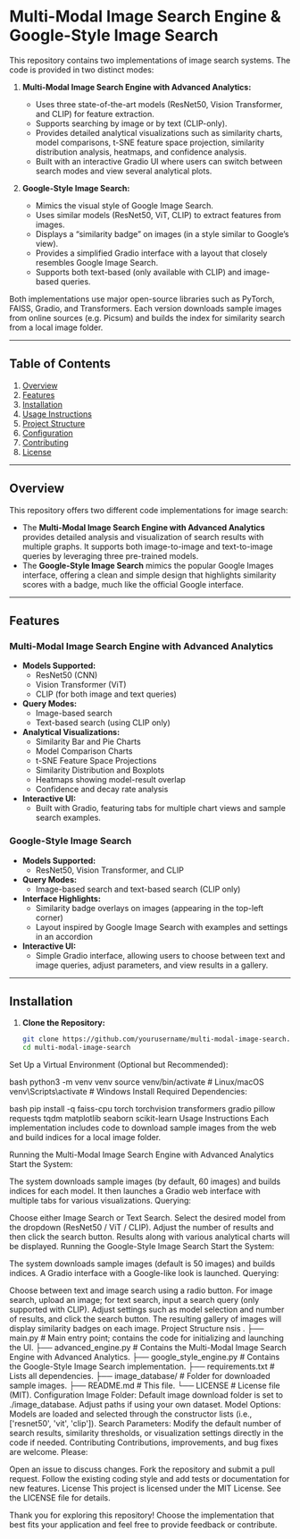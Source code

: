 # Multi-Modal Image Search Engine & Google-Style Image Search

This repository contains two implementations of image search systems. The code is provided in two distinct modes:

1. **Multi-Modal Image Search Engine with Advanced Analytics:**  
   - Uses three state-of-the-art models (ResNet50, Vision Transformer, and CLIP) for feature extraction.
   - Supports searching by image or by text (CLIP-only).
   - Provides detailed analytical visualizations such as similarity charts, model comparisons, t-SNE feature space projection, similarity distribution analysis, heatmaps, and confidence analysis.
   - Built with an interactive Gradio UI where users can switch between search modes and view several analytical plots.

2. **Google-Style Image Search:**  
   - Mimics the visual style of Google Image Search.
   - Uses similar models (ResNet50, ViT, CLIP) to extract features from images.
   - Displays a “similarity badge” on images (in a style similar to Google’s view).
   - Provides a simplified Gradio interface with a layout that closely resembles Google Image Search.
   - Supports both text-based (only available with CLIP) and image-based queries.

Both implementations use major open-source libraries such as PyTorch, FAISS, Gradio, and Transformers. Each version downloads sample images from online sources (e.g. Picsum) and builds the index for similarity search from a local image folder.

---

## Table of Contents

1. [Overview](#overview)
2. [Features](#features)
3. [Installation](#installation)
4. [Usage Instructions](#usage-instructions)
5. [Project Structure](#project-structure)
6. [Configuration](#configuration)
7. [Contributing](#contributing)
8. [License](#license)

---

## Overview

This repository offers two different code implementations for image search:

- The **Multi-Modal Image Search Engine with Advanced Analytics** provides detailed analysis and visualization of search results with multiple graphs. It supports both image-to-image and text-to-image queries by leveraging three pre-trained models.
- The **Google-Style Image Search** mimics the popular Google Images interface, offering a clean and simple design that highlights similarity scores with a badge, much like the official Google interface.

---

## Features

### Multi-Modal Image Search Engine with Advanced Analytics
- **Models Supported:**  
  - ResNet50 (CNN)  
  - Vision Transformer (ViT)  
  - CLIP (for both image and text queries)
- **Query Modes:**  
  - Image-based search  
  - Text-based search (using CLIP only)
- **Analytical Visualizations:**  
  - Similarity Bar and Pie Charts  
  - Model Comparison Charts  
  - t-SNE Feature Space Projections  
  - Similarity Distribution and Boxplots  
  - Heatmaps showing model-result overlap  
  - Confidence and decay rate analysis
- **Interactive UI:**  
  - Built with Gradio, featuring tabs for multiple chart views and sample search examples.

### Google-Style Image Search
- **Models Supported:**  
  - ResNet50, Vision Transformer, and CLIP
- **Query Modes:**  
  - Image-based search and text-based search (CLIP only)
- **Interface Highlights:**  
  - Similarity badge overlays on images (appearing in the top-left corner)
  - Layout inspired by Google Image Search with examples and settings in an accordion
- **Interactive UI:**  
  - Simple Gradio interface, allowing users to choose between text and image queries, adjust parameters, and view results in a gallery.

---

## Installation

1. **Clone the Repository:**

   ```bash
   git clone https://github.com/yourusername/multi-modal-image-search.git
   cd multi-modal-image-search
Set Up a Virtual Environment (Optional but Recommended):

bash
python3 -m venv venv
source venv/bin/activate       # Linux/macOS
venv\Scripts\activate          # Windows
Install Required Dependencies:

bash
pip install -q faiss-cpu torch torchvision transformers gradio pillow requests tqdm matplotlib seaborn scikit-learn
Usage Instructions
Each implementation includes code to download sample images from the web and build indices for a local image folder.

Running the Multi-Modal Image Search Engine with Advanced Analytics
Start the System:

The system downloads sample images (by default, 60 images) and builds indices for each model.
It then launches a Gradio web interface with multiple tabs for various visualizations.
Querying:

Choose either Image Search or Text Search.
Select the desired model from the dropdown (ResNet50 / ViT / CLIP).
Adjust the number of results and then click the search button.
Results along with various analytical charts will be displayed.
Running the Google-Style Image Search
Start the System:

The system downloads sample images (default is 50 images) and builds indices.
A Gradio interface with a Google-like look is launched.
Querying:

Choose between text and image search using a radio button.
For image search, upload an image; for text search, input a search query (only supported with CLIP).
Adjust settings such as model selection and number of results, and click the search button.
The resulting gallery of images will display similarity badges on each image.
Project Structure
nsis
.
├── main.py                   # Main entry point; contains the code for initializing and launching the UI.
├── advanced_engine.py        # Contains the Multi-Modal Image Search Engine with Advanced Analytics.
├── google_style_engine.py    # Contains the Google-Style Image Search implementation.
├── requirements.txt          # Lists all dependencies.
├── image_database/           # Folder for downloaded sample images.
├── README.md                 # This file.
└── LICENSE                   # License file (MIT).
Configuration
Image Folder:
Default image download folder is set to ./image_database. Adjust paths if using your own dataset.
Model Options:
Models are loaded and selected through the constructor lists (i.e., ['resnet50', 'vit', 'clip']).
Search Parameters:
Modify the default number of search results, similarity thresholds, or visualization settings directly in the code if needed.
Contributing
Contributions, improvements, and bug fixes are welcome. Please:

Open an issue to discuss changes.
Fork the repository and submit a pull request.
Follow the existing coding style and add tests or documentation for new features.
License
This project is licensed under the MIT License. See the LICENSE file for details.

Thank you for exploring this repository! Choose the implementation that best fits your application and feel free to provide feedback or contribute.
